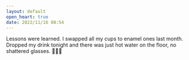 ```yaml
---
layout: default
open_heart: true
date: 2022/11/16 08:54
---
```


Lessons were learned. I swapped all my cups to enamel ones last month. Dropped my drink tonight and there was just hot water on the floor, no shattered glasses. 💆🏻‍♀️
